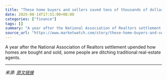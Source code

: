 ```yaml
---
title: "These home buyers and sellers saved tens of thousands of dollars by embracing new real-estate rules"
date: 2025-08-14T17:51:00+08:00
categories: ["finance"]
tags: []
summary: "A year after the National Association of Realtors settlement upended how homes are bought and sold, some people are ditching traditional real-estate agents."
source_url: "https://www.marketwatch.com/story/these-home-buyers-and-sellers-saved-tens-of-thousands-of-dollars-by-embracing-new-real-estate-rules-620b6d28?mod=mw_rss_topstories"
---
```


A year after the National Association of Realtors settlement upended how homes are bought and sold, some people are ditching traditional real-estate agents.

---

*来源: [原文链接](https://www.marketwatch.com/story/these-home-buyers-and-sellers-saved-tens-of-thousands-of-dollars-by-embracing-new-real-estate-rules-620b6d28?mod=mw_rss_topstories)*
